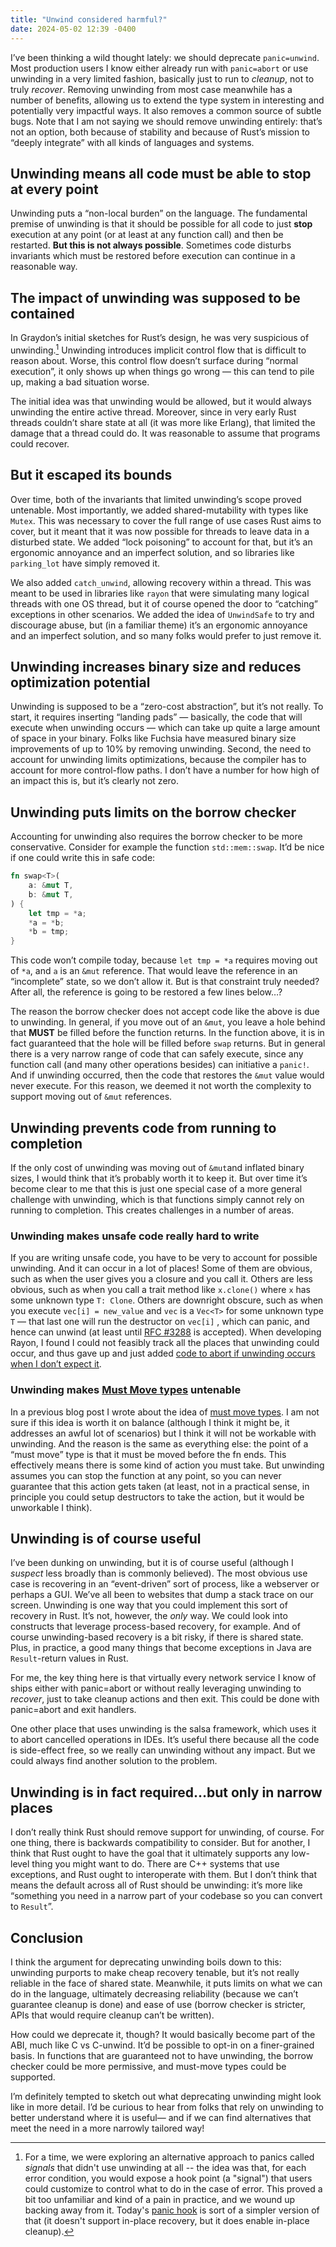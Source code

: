 ```yaml
---
title: "Unwind considered harmful?"
date: 2024-05-02 12:39 -0400
---
```


I’ve been thinking a wild thought lately: we should deprecate `panic=unwind`. Most production users I know either already run with `panic=abort` or use unwinding in a very limited fashion, basically just to run to *cleanup*, not to truly *recover*. Removing unwinding from most case meanwhile has a number of benefits, allowing us to extend the type system in interesting and potentially very impactful ways. It also removes a common source of subtle bugs. Note that I am not saying we should remove unwinding entirely: that’s not an option, both because of stability and because of Rust’s mission to “deeply integrate” with all kinds of languages and systems.

## Unwinding means all code must be able to stop at every point

Unwinding puts a “non-local burden” on the language. The fundamental premise of unwinding is that it should be possible for all code to just **stop** execution at any point (or at least at any function call) and then be restarted. **But this is not always possible**. Sometimes code disturbs invariants which must be restored before execution can continue in a reasonable way.

## The impact of unwinding was supposed to be contained

In Graydon’s initial sketches for Rust’s design, he was very suspicious of unwinding.[^signal] Unwinding introduces implicit control flow that is difficult to reason about. Worse, this control flow doesn’t surface during “normal execution”, it only shows up when things go wrong — this can tend to pile up, making a bad situation worse.

[^signal]: For a time, we were exploring an alternative approach to panics called *signals* that didn't use unwinding at all -- the idea was that, for each error condition, you would expose a hook point (a "signal") that users could customize to control what to do in the case of error. This proved a bit too unfamiliar and kind of a pain in practice, and we wound up backing away from it. Today's [panic hook](https://doc.rust-lang.org/std/panic/fn.set_hook.html) is sort of a simpler version of that (it doesn't support in-place recovery, but it does enable in-place cleanup).

The initial idea was that unwinding would be allowed, but it would always unwinding the entire active thread. Moreover, since in very early Rust threads couldn’t share state at all (it was more like Erlang), that limited the damage that a thread could do. It was reasonable to assume that programs could recover.

## But it escaped its bounds

Over time, both of the invariants that limited unwinding’s scope proved untenable. Most importantly, we added shared-mutability with types like `Mutex`. This was necessary to cover the full range of use cases Rust aims to cover, but it meant that it was now possible for threads to leave data in a disturbed state. We added “lock poisoning” to account for that, but it’s an ergonomic annoyance and an imperfect solution, and so libraries like `parking_lot` have simply removed it. 

We also added `catch_unwind`, allowing recovery within a thread. This was meant to be used in libraries like `rayon` that were simulating many logical threads with one OS thread, but it of course opened the door to “catching” exceptions in other scenarios. We added the idea of `UnwindSafe` to try and discourage abuse, but (in a familiar theme) it’s an ergonomic annoyance and an imperfect solution, and so many folks would prefer to just remove it.

## Unwinding increases binary size and reduces optimization potential

Unwinding is supposed to be a “zero-cost abstraction”, but it’s not really. To start, it requires inserting “landing pads” — basically, the code that will execute when unwinding occurs — which can take up quite a large amount of space in your binary. Folks like Fuchsia have measured binary size improvements of up to 10% by removing unwinding. Second, the need to account for unwinding limits optimizations, because the compiler has to account for more control-flow paths. I don’t have a number for how high of an impact this is, but it’s clearly not zero.

## Unwinding puts limits on the borrow checker

Accounting for unwinding also requires the borrow checker to be more conservative. Consider for example the function `std::mem::swap`. It’d be nice if one could write this in safe code:

```rust
fn swap<T>(
    a: &mut T,
    b: &mut T,
) {
    let tmp = *a;
    *a = *b;
    *b = tmp;
}
```

This code won’t compile today, because `let tmp = *a` requires moving out of `*a`, and `a` is an `&mut` reference. That would leave the reference in an “incomplete” state, so we don’t allow it. But is that constraint truly needed? After all, the reference is going to be restored a few lines below…?

The reason the borrow checker does not accept code like the above is due to unwinding. In general, if you move out of an `&mut`, you leave a hole behind that **MUST** be filled before the function returns. In the function above, it is in fact guaranteed that the hole will be filled before `swap` returns. But in general there is a very narrow range of code that can safely execute, since any function call (and many other operations besides) can initiative a `panic!`. And if unwinding occurred, then the code that restores the `&mut` value would never execute. For this reason, we deemed it not worth the complexity to support moving out of `&mut` references.

## Unwinding prevents code from running to completion

If the only cost of unwinding was moving out of `&mut`and inflated binary sizes, I would think that it’s probably worth it to keep it. But over time it’s become clear to me that this is just one special case of a more general challenge with unwinding, which is that functions simply cannot rely on running to completion. This creates challenges in a number of areas.

### Unwinding makes unsafe code really hard to write

If you are writing unsafe code, you have to be very to account for possible unwinding. And it can occur in a lot of places! Some of them are obvious, such as when the user gives you a closure and you call it. Others are less obvious, such as when you call a trait method like `x.clone()` where `x` has some unknown type `T: Clone`. Others are downright obscure, such as when you execute `vec[i] = new_value` and `vec` is a `Vec<T>` for some unknown type `T` — that last one will run the destructor on `vec[i]` , which can panic, and hence can unwind (at least until [RFC #3288] is accepted). When developing Rayon, I found I could not feasibly track all the places that unwinding could occur, and thus gave up and just added [code to abort if unwinding occurs when I don’t expect it][abort].

[abort]: https://github.com/rayon-rs/rayon/blob/0e8d45dd3e5b62a9ef86fdc754a9b9e3b4f048a8/rayon-core/src/unwind.rs#L24

[RFC #3288]: https://github.com/rust-lang/rfcs/pull/3288

### Unwinding makes [Must Move types][] untenable

In a previous blog post I wrote about the idea of [must move types][]. I am not sure if this idea is worth it on balance (although I think it might be, it addresses an awful lot of scenarios) but I think it will not be workable with unwinding. And the reason is the same as everything else: the point of a “must move” type is that it must be moved before the fn ends. This effectively means there is some kind of action you must take. But unwinding assumes you can stop the function at any point, so you can never guarantee that this action gets taken (at least, not in a practical sense, in principle you could setup destructors to take the action, but it would be unworkable I think).

[Must Move types]:  https://smallcultfollowing.com/babysteps/blog/2023/03/16/must-move-types/

## Unwinding is of course useful

I’ve been dunking on unwinding, but it is of course useful (although I *suspect* less broadly than is commonly believed). The most obvious use case is recovering in an “event-driven” sort of process, like a webserver or perhaps a GUI. We’ve all been to websites that dump a stack trace on our screen. Unwinding is one way that you could implement this sort of recovery in Rust. It’s not, however, the *only* way. We could look into constructs that leverage process-based recovery, for example. And of course unwinding-based recovery is a bit risky, if there is shared state. Plus, in practice, a good many things that become exceptions in Java are `Result`-return values in Rust.

For me, the key thing here is that virtually every network service I know of ships either with panic=abort or without really leveraging unwinding to *recover*, just to take cleanup actions and then exit. This could be done with panic=abort and exit handlers.

One other place that uses unwinding is the salsa framework, which uses it to abort cancelled operations in IDEs. It’s useful there because all the code is side-effect free, so we really can unwinding without any impact. But we could always find another solution to the problem.

## Unwinding is in fact required…but only in narrow places

I don’t really think Rust should remove support for unwinding, of course. For one thing, there is backwards compatibility to consider. But for another, I think that Rust ought to have the goal that it ultimately supports any low-level thing you might want to do. There are C++ systems that use exceptions, and Rust ought to interoperate with them. But I don’t think that means the default across all of Rust should be unwinding: it’s more like “something you need in a narrow part of your codebase so you can convert to `Result`”.

## Conclusion

I think the argument for deprecating unwinding boils down to this: unwinding purports to make cheap recovery tenable, but it’s not really reliable in the face of shared state. Meanwhile, it puts limits on what we can do in the language, ultimately decreasing reliability (because we can’t guarantee cleanup is done) and ease of use (borrow checker is stricter, APIs that would require cleanup can’t be written). 

How could we deprecate it, though? It would basically become part of the ABI, much like C vs C-unwind. It’d be possible to opt-in on a finer-grained basis. In functions that are guaranteed not to have unwinding, the borrow checker could be more permissive, and must-move types could be supported. 

I’m definitely tempted to sketch out what deprecating unwinding might look like in more detail. I’d be curious to hear from folks that rely on unwinding to better understand where it is useful— and if we can find alternatives that meet the need in a more narrowly tailored way!
